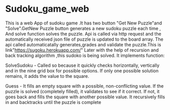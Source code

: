 # Sudoku_game_web
This is a web App of sudoku game .It has two button "Get New Puzzle"and "Solve".GetNew Puzzle button generates a new
sudoku puzzle each time ,
And solve function solves the puzzle.
Api is called via http request  and the automatically received json file of puzzle is updated to the board array.
The api called automaticatally generates,grades and validate the puzzle.This is link"https://sugoku.herokuapp.com/"
Later with the help of recursion and back tracking algorithm ,this sudoko is being solved.
It implements function:

SolveSudoku - Called so because it quickly checks horizontally, vertically and in the nine grid box for possible options.
If only one possible solution remains, it adds the value to the square.

Guess - It fills an empty square with a possible, non-conflicting value. If the puzzle is solved (completely filled),
it validates to see if it correct. If not, it goes back and fills the square with another possible value.
It recursively fills in and backtracks until the puzzle is complete
